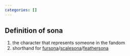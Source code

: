 ```yaml
---
categories: []
---
```

## Definition of sona

1. the character that represents someone in the fandom
2. shorthand for [fursona](./fursona)/[scalesona](./scalesona)/[feathersona](./feathersona)
